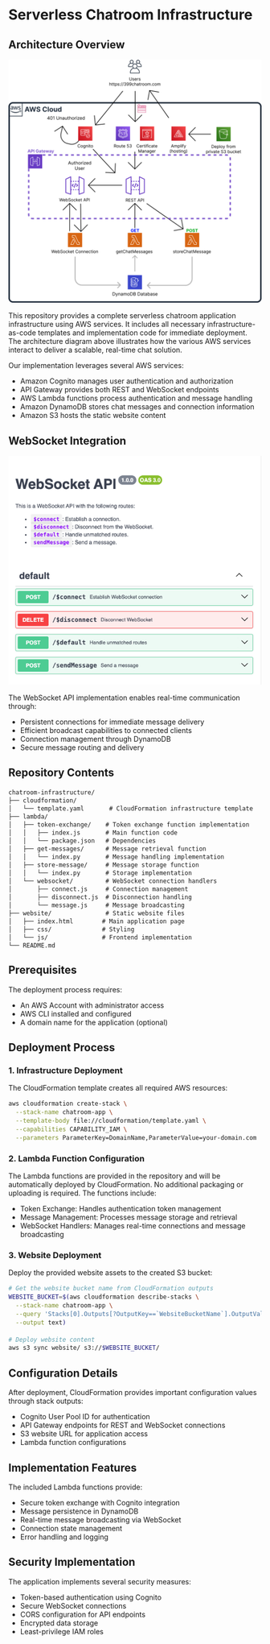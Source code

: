 # Serverless Chatroom Infrastructure

## Architecture Overview
![Architecture Diagram](ArchitectureDiagramv4.png)

This repository provides a complete serverless chatroom application infrastructure using AWS services. It includes all necessary infrastructure-as-code templates and implementation code for immediate deployment. The architecture diagram above illustrates how the various AWS services interact to deliver a scalable, real-time chat solution.

Our implementation leverages several AWS services:
- Amazon Cognito manages user authentication and authorization
- API Gateway provides both REST and WebSocket endpoints
- AWS Lambda functions process authentication and message handling
- Amazon DynamoDB stores chat messages and connection information
- Amazon S3 hosts the static website content

## WebSocket Integration
![Web Socket API Documentation](WebSocketAPI.png)

The WebSocket API implementation enables real-time communication through:
- Persistent connections for immediate message delivery
- Efficient broadcast capabilities to connected clients
- Connection management through DynamoDB
- Secure message routing and delivery

## Repository Contents

```
chatroom-infrastructure/
├── cloudformation/
│   └── template.yaml       # CloudFormation infrastructure template
├── lambda/
│   ├── token-exchange/    # Token exchange function implementation
│   │   ├── index.js       # Main function code
│   │   └── package.json   # Dependencies
│   ├── get-messages/      # Message retrieval function
│   │   └── index.py       # Message handling implementation
│   ├── store-message/     # Message storage function
│   │   └── index.py       # Storage implementation
│   └── websocket/         # WebSocket connection handlers
│       ├── connect.js     # Connection management
│       ├── disconnect.js  # Disconnection handling
│       └── message.js     # Message broadcasting
├── website/               # Static website files
│   ├── index.html        # Main application page
│   ├── css/              # Styling
│   └── js/               # Frontend implementation
└── README.md
```

## Prerequisites

The deployment process requires:
- An AWS Account with administrator access
- AWS CLI installed and configured
- A domain name for the application (optional)

## Deployment Process

### 1. Infrastructure Deployment

The CloudFormation template creates all required AWS resources:

```bash
aws cloudformation create-stack \
  --stack-name chatroom-app \
  --template-body file://cloudformation/template.yaml \
  --capabilities CAPABILITY_IAM \
  --parameters ParameterKey=DomainName,ParameterValue=your-domain.com
```

### 2. Lambda Function Configuration

The Lambda functions are provided in the repository and will be automatically deployed by CloudFormation. No additional packaging or uploading is required. The functions include:

- Token Exchange: Handles authentication token management
- Message Management: Processes message storage and retrieval
- WebSocket Handlers: Manages real-time connections and message broadcasting

### 3. Website Deployment

Deploy the provided website assets to the created S3 bucket:

```bash
# Get the website bucket name from CloudFormation outputs
WEBSITE_BUCKET=$(aws cloudformation describe-stacks \
  --stack-name chatroom-app \
  --query 'Stacks[0].Outputs[?OutputKey==`WebsiteBucketName`].OutputValue' \
  --output text)

# Deploy website content
aws s3 sync website/ s3://$WEBSITE_BUCKET/
```

## Configuration Details

After deployment, CloudFormation provides important configuration values through stack outputs:

- Cognito User Pool ID for authentication
- API Gateway endpoints for REST and WebSocket connections
- S3 website URL for application access
- Lambda function configurations

## Implementation Features

The included Lambda functions provide:

- Secure token exchange with Cognito integration
- Message persistence in DynamoDB
- Real-time message broadcasting via WebSocket
- Connection state management
- Error handling and logging

## Security Implementation

The application implements several security measures:

- Token-based authentication using Cognito
- Secure WebSocket connections
- CORS configuration for API endpoints
- Encrypted data storage
- Least-privilege IAM roles

